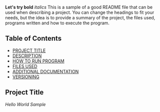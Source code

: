 **Let's try bold**
*italics*
This is a sample of a good README file that can be used when describing a project. You can change the headings to fit your needs, but the idea is to provide a summary of the project, the files used, programs written and how to execute the program.
## Table of Contents
- [PROJECT TITLE](#Project-Title)
- [DESCRIPTION](#Description)
- [HOW TO RUN PROGRAM](#How-to-run-program)
- [FILES USED](#files-used)
- [ADDITIONAL DOCUMENTATION](#additional-documentation)
- [VERSIONING](#versioning)

## Project Title
*Hello World Sample*
